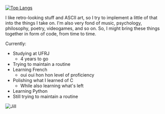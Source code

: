 [![Top Langs](https://github-readme-stats.vercel.app/api/top-langs/?username=sirkhancision&layout=compact&theme=tokyonight)](https://github.com/anuraghazra/github-readme-stats)

I like retro-looking stuff and ASCII art, so I try to implement a little of that into the things I take on. I'm also very fond of music, psychology, philosophy, poetry, videogames, and so on. So, I might bring these things together in form of code, from time to time.

Currently:  
* Studying at UFRJ
    * 4 years to go
* Trying to maintain a routine
* Learning French
    * oui oui hon hon level of proficiency
* Polishing what I learned of C
    * While also learning what's left
* Learning Python
* Still trying to maintain a routine

![Jill](https://i.imgur.com/AXnjCsj.gif)